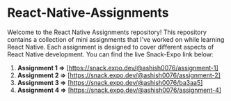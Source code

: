 # React-Native-Assignments

Welcome to the React Native Assignments repository! This repository contains a collection of mini assignments that I've worked on while learning React Native. Each assignment is designed to cover different aspects of React Native development. You can find the live Snack-Expo link below:

1. **Assignment 1 =>** [https://snack.expo.dev/@ashish0076/assignment-1]
2. **Assignment 2 =>** [https://snack.expo.dev/@ashish0076/assignment-2]
3. **Assignment 3 =>** [https://snack.expo.dev/@ashish0076/ba3aa5]
4. **Assignment 4 =>** [https://snack.expo.dev/@ashish0076/assignment-4]
